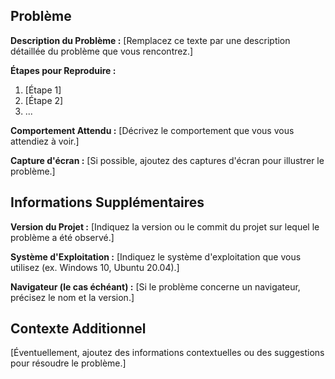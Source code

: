 ## Problème

**Description du Problème :**
[Remplacez ce texte par une description détaillée du problème que vous rencontrez.]

**Étapes pour Reproduire :**
1. [Étape 1]
2. [Étape 2]
3. ...

**Comportement Attendu :**
[Décrivez le comportement que vous vous attendiez à voir.]

**Capture d'écran :**
[Si possible, ajoutez des captures d'écran pour illustrer le problème.]

## Informations Supplémentaires

**Version du Projet :**
[Indiquez la version ou le commit du projet sur lequel le problème a été observé.]

**Système d'Exploitation :**
[Indiquez le système d'exploitation que vous utilisez (ex. Windows 10, Ubuntu 20.04).]

**Navigateur (le cas échéant) :**
[Si le problème concerne un navigateur, précisez le nom et la version.]

## Contexte Additionnel

[Éventuellement, ajoutez des informations contextuelles ou des suggestions pour résoudre le problème.]
